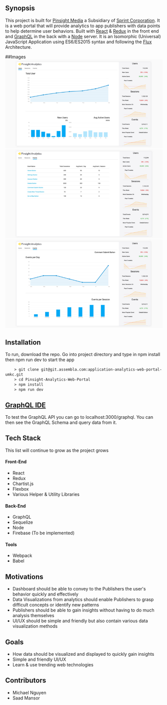 ## Synopsis

This project is built for [Pinsight Media](https://pinsightmedia.com/) a Subsidiary of [Sprint Corporation](https://www.google.com/search?q=sprint&oq=sprint&aqs=chrome..69i57j69i60j0j69i60j69i61j0.1589j0j4&sourceid=chrome&ie=UTF-8). It is a web portal that will provide analytics to app publishers with data points to help determine user behaviors. Built with [React](https://facebook.github.io/react/) & [Redux](https://github.com/reactjs/redux) in the front end and [GraphQL](http://graphql.org/docs/getting-started/) in the back with a [Node](https://nodejs.org/en/) server. It is an Isomorphic (Universal) JavaScript Application using ES6/ES2015 syntax and following the [Flux](https://facebook.github.io/flux/) Architecture.

##Images
![Alt text](/READMEimages/App1.jpeg?raw=true "Users")
![Alt text](/READMEimages/App2.jpeg?raw=true "Events")
![Alt text](/READMEimages/App3.jpeg?raw=true "Events Details")

## Installation

To run, download the repo. Go into project directory and type in npm install then npm run dev to start the app

```
    > git clone git@git.assembla.com:application-analytics-web-portal-umkc.git
    > cd Pinsight-Analytics-Web-Portal
    > npm install
    > npm run dev
```

## [GraphQL IDE](https://github.com/graphql/graphiql)

To test the GraphQL API you can go to localhost:3000/graphql. You can then see the GraphQL Schema and query data from it.

## Tech Stack

This list will continue to grow as the project grows

#### Front-End

- React
- Redux
- Chartist.js
- Flexbox
- Various Helper & Utility Libraries

#### Back-End

- GraphQL
- Sequelize
- Node
- Firebase (To be implemented)

#### Tools

- Webpack
- Babel

## Motivations

- Dashboard should be able to convey to the Publishers the user's behavior quickly and effectively 
- Data Visualizations from analytics should enable Publishers to grasp difficult concepts or identify new patterns
- Publishers should be able to gain insights without having to do much analysis themselves
- UI/UX should be simple and friendly but also contain various data visualization methods 

## Goals
- How data should be visualized and displayed to quickly gain insights
- Simple and friendly UI/UX
- Learn & use trending web technologies 

## Contributors

- Michael Nguyen
- Saad Mansor
